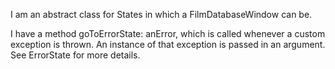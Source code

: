 I am an abstract class for States in which a FilmDatabaseWindow can be.

I have a method goToErrorState: anError, which is called whenever a custom exception is thrown. An instance of that exception is passed in an argument. See ErrorState for more details.